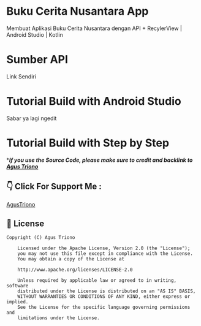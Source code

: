 # Buku Cerita Nusantara App 
Membuat Aplikasi Buku Cerita Nusantara dengan API + RecylerView | Android Studio | Kotlin

# Sumber API
Link Sendiri

# Tutorial Build with Android Studio
Sabar ya lagi ngedit

# Tutorial Build with Step by Step


****If you use the Source Code, please make sure to credit and backlink to [Agus Triono](https://www.kanggustri.com/)***

## 👇 Click For Support Me :
<a href="https://saweria.co/kanggustri"> AgusTriono </a>

## 📄 License

```
Copyright (C) Agus Triono

    Licensed under the Apache License, Version 2.0 (the "License");
    you may not use this file except in compliance with the License.
    You may obtain a copy of the License at

    http://www.apache.org/licenses/LICENSE-2.0

    Unless required by applicable law or agreed to in writing, software
    distributed under the License is distributed on an "AS IS" BASIS,
    WITHOUT WARRANTIES OR CONDITIONS OF ANY KIND, either express or implied.
    See the License for the specific language governing permissions and
    limitations under the License.

```